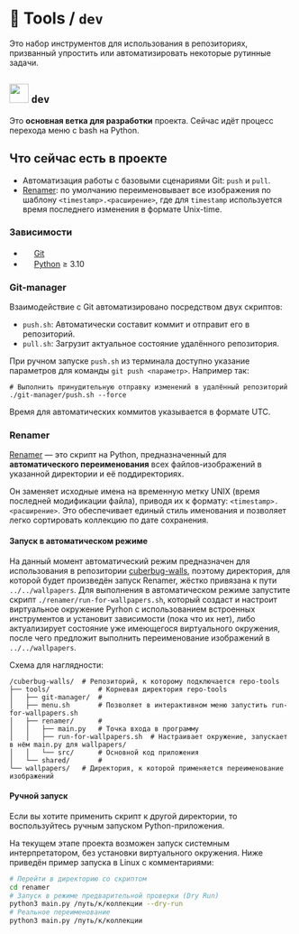 # 📁 Tools / `dev`

Это набор инструментов для использования в репозиториях, призванный упростить или автоматизировать некоторые рутинные задачи.

## <img src="https://www.svgrepo.com/show/332258/branches.svg" width="34" height="34"> `dev`

Это **основная ветка для разработки** проекта. Сейчас идёт процесс перехода меню с bash на Python.

## Что сейчас есть в проекте

- Автоматизация работы с базовыми сценариями Git: `push` и `pull`.
- [Renamer](renamer/README.md): по умолчанию переименовывает все изображения по шаблону `<timestamp>.<расширение>`, где для `timestamp` используется время последнего изменения в формате Unix-time.

### Зависимости

- <img src="https://www.svgrepo.com/show/303548/git-icon-logo.svg" width="16" height="16"> [Git](https://git-scm.com)
- <img src="https://www.svgrepo.com/show/452091/python.svg" width="16" height="16"> [Python](https://www.python.org) ≥ 3.10

### Git-manager

Взаимодействие с Git автоматизировано посредством двух скриптов:
- `push.sh`: Автоматически составит коммит и отправит его в репозиторий.
- `pull.sh`: Загрузит актуальное состояние удалённого репозитория.

При ручном запуске `push.sh` из терминала доступно указание параметров для команды `git push <параметр>`. Например так:
```shell
# Выполнить принудительную отправку изменений в удалённый репозиторий
./git-manager/push.sh --force
```
Время для автоматических коммитов указывается в формате UTC.

### Renamer

[Renamer](renamer/README.md) — это скрипт на Python, предназначенный для **автоматического переименования** всех файлов-изображений в указанной директории и её поддиректориях.

Он заменяет исходные имена на временную метку UNIX (время последней модификации файла), приводя их к формату: `<timestamp>.<расширение>`. Это обеспечивает единый стиль именования и позволяет легко сортировать коллекцию по дате сохранения.

#### Запуск в автоматическом режиме

На данный момент автоматический режим предназначен для использования в репозитории [cuberbug-walls](https://github.com/cuberbug/cuberbug-walls), поэтому директория, для которой будет произведён запуск Renamer, жёстко привязана к пути `../../wallpapers`. Для выполнения в автоматическом режиме запустите скрипт `./renamer/run-for-wallpapers.sh`, который создаст и настроит виртуальное окружение Pyrhon с использованием встроенных инструментов и установит зависимости (пока что их нет), либо актуализирует состояние уже имеющегося виртуального окружения, после чего предложит выполнить переименование изображений в `../../wallpapers`.

Схема для наглядности:
```shell
/cuberbug-walls/  # Репозиторий, к которому подключается repo-tools
├── tools/            # Корневая директория repo-tools
│   ├── git-manager/  #
│   ├── menu.sh       # Позволяет в интерактивном меню запустить run-for-wallpapers.sh
│   ├── renamer/      #
│   │   ├── main.py   # Точка входа в программу
│   │   ├── run-for-wallpapers.sh  # Настраивает окружение, запускает в нём main.py для wallpapers/
│   │   └── src/      # Основной код приложения
│   └── shared/       #
└── wallpapers/   # Директория, к которой применяется переименование изображений
```

#### Ручной запуск

Если вы хотите применить скрипт к другой директории, то воспользуйтесь ручным запуском Python-приложения.

На текущем этапе проекта возможен запуск системным интерпретатором, без установки виртуального окружения. Ниже приведён пример запуска в Linux с комментариями:

```bash
# Перейти в директорию со скриптом
cd renamer
# Запуск в режиме предварительной проверки (Dry Run)
python3 main.py /путь/к/коллекции --dry-run
# Реальное переименование
python3 main.py /путь/к/коллекции
```
